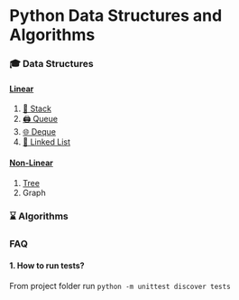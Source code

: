 # Python Data Structures and Algorithms

### 🎓 Data Structures

#### [Linear](linear)
1. [🍔 Stack](stack)
2. [🖨️ Queue](queue)
3. [🌐 Deque](deque)
4. [🔗 Linked List](linked_list)

#### [Non-Linear](non_linear)
1. [Tree](tree)
2. Graph

### ⌛️ Algorithms


### FAQ
#### 1. How to run tests?
From project folder run `python -m unittest discover tests`
